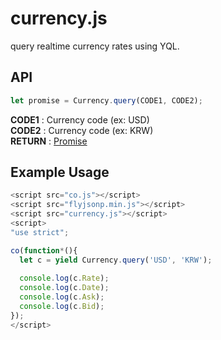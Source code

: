 # currency.js
query realtime currency rates using YQL.

API
----
```js
let promise = Currency.query(CODE1, CODE2);
```
__CODE1__ : Currency code (ex: USD)<br>
__CODE2__ : Currency code (ex: KRW)<br>
__RETURN__ : [Promise](https://developer.mozilla.org/ko/docs/Web/JavaScript/Reference/Global_Objects/Promise)

Example Usage
----
```js
<script src="co.js"></script>
<script src="flyjsonp.min.js"></script>
<script src="currency.js"></script>
<script>
"use strict";

co(function*(){
  let c = yield Currency.query('USD', 'KRW');
  
  console.log(c.Rate);
  console.log(c.Date);
  console.log(c.Ask);
  console.log(c.Bid);
});
</script>
```
